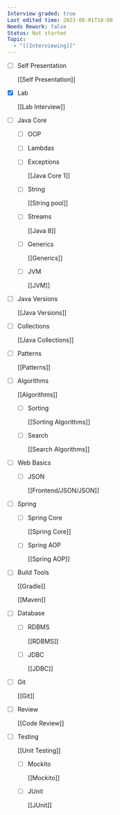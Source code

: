 ```yaml
---
Interview graded: true
Last edited time: 2023-08-01T10:08
Needs Rework: false
Status: Not started
Topic:
  - "[[Interviewing]]"
---
```

- [ ] Self Presentation
    
    [[Self Presentation]]
    
- [x] Lab
    
    [[Lab Interview]]
    
- [ ] Java Core
    - [ ] OOP
    - [ ] Lambdas
    - [ ] Exceptions
        
        [[Java Core 1]]
        
    - [ ] String
        
        [[String pool]]
        
    - [ ] Streams
        
        [[Java 8]]
        
    - [ ] Generics
        
        [[Generics]]
        
    - [ ] JVM
        
        [[JVM]]
        
- [ ] Java Versions
    
    [[Java Versions]]
    
- [ ] Collections
    
    [[Java Collections]]
    
- [ ] Patterns
    
    [[Patterns]]
    
- [ ] Algorithms
    
    [[Algorithms]]
    
    - [ ] Sorting
        
        [[Sorting Algorithms]]
        
    - [ ] Search
        
        [[Search Algorithms]]
        
- [ ] Web Basics
    - [ ] JSON
        
        [[Frontend/JSON/JSON]]
        
- [ ] Spring
    - [ ] Spring Core
        
        [[Spring Core]]
        
    - [ ] Spring AOP
        
        [[Spring AOP]]
        
- [ ] Build Tools
    
    [[Gradle]]
    
    [[Maven]]
    
- [ ] Database
    - [ ] RDBMS
        
        [[RDBMS]]
        
    - [ ] JDBC
        
        [[JDBC]]
        
- [ ] Git
    
    [[Git]]
    
- [ ] Review
    
    [[Code Review]]
    
- [ ] Testing
    
    [[Unit Testing]]
    
    - [ ] Mockito
        
        [[Mockito]]
        
    - [ ] JUnit
        
        [[JUnit]]